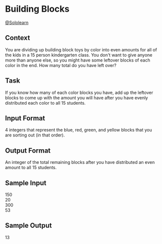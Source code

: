 # Building Blocks

[@Sololearn](sololearn.com)

## Context

You are dividing up building block toys by color into even amounts for all of the kids in a 15 person kindergarten class. You don't want to give anyone more than anyone else, so you might have some leftover blocks of each color in the end. How many total do you have left over?

## Task

If you know how many of each color blocks you have, add up the leftover blocks to come up with the amount you will have after you have evenly distributed each color to all 15 students.

## Input Format

4 integers that represent the blue, red, green, and yellow blocks that you are sorting out (in that order).

## Output Format

An integer of the total remaining blocks after you have distributed an even amount to all 15 students.

## Sample Input

150  
20  
300  
53

## Sample Output

13
